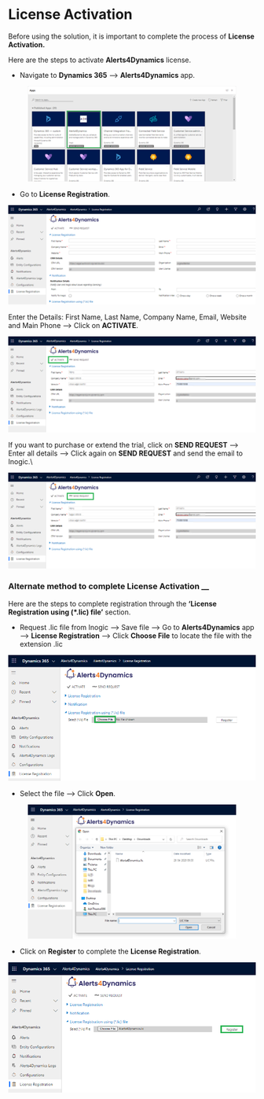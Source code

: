 # License Activation

Before using the solution, it is important to complete the process of **License Activation.**

Here are the steps to activate **Alerts4Dynamics** license.

* Navigate to **Dynamics 365** --> **Alerts4Dynamics** app.&#x20;

<figure><img src="../../.gitbook/assets/1 (130).png" alt=""><figcaption></figcaption></figure>

* Go to **License Registration**.

![](<../../.gitbook/assets/1 (316).png>)

Enter the Details: First Name, Last Name, Company Name, Email, Website and Main Phone --> Click on **ACTIVATE**.

![](<../../.gitbook/assets/3 (19).png>)

If you want to purchase or extend the trial, click on **SEND REQUEST** --> Enter all details --> Click again on **SEND REQUEST** and send the email to Inogic.\


![](<../../.gitbook/assets/4 (33).png>)

### Alternate method to complete License Activation __&#x20;

Here are the steps to complete registration through the **‘License Registration using (\*.lic) file’** section.

* Request .lic file from Inogic --> Save file --> Go to **Alerts4Dynamics** app --> **License Registration** --> Click **Choose File** to locate the file with the extension .lic

![](<../../.gitbook/assets/5 (25).png>)

* Select the file --> Click **Open**.

<figure><img src="../../.gitbook/assets/7 (1) (1).png" alt=""><figcaption></figcaption></figure>

* Click on **Register** to complete the **License Registration**.

![](<../../.gitbook/assets/6 (19).png>)
